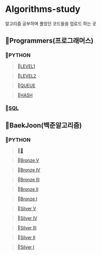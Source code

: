 # Algorithms-study
알고리즘 공부하며 풀었던 코드들을 업로드 하는 곳 


## 💛Programmers(프로그래머스)


### 💚PYTHON

> 💙[LEVEL1](https://github.com/xnsl291/Algorithms-study/tree/main/Programmers/lev1)

> 💙[LEVEL2](https://github.com/xnsl291/Algorithms-study/tree/main/Programmers/lev2)

> 💙[QUEUE](https://github.com/xnsl291/Algorithms-study/tree/main/Programmers/Queue)

> 💙[HASH](https://github.com/xnsl291/Algorithms-study/tree/main/Programmers/Hash)


### 💚[SQL](https://github.com/xnsl291/Algorithms-study/tree/main/Programmers/SQL)          



## 💛BaekJoon(백준알고리즘)
### 💚PYTHON
> 💙[🍀](https://github.com/xnsl291/Algorithms-study/tree/main/BaekJoon/py/새싹)

> 💙[Bronze V](https://github.com/xnsl291/Algorithms-study/tree/main/BaekJoon/py/bronze5)

> 💙[Bronze IV](https://github.com/xnsl291/Algorithms-study/tree/main/BaekJoon/py/bronze4)

> 💙[Bronze III](https://github.com/xnsl291/Algorithms-study/tree/main/BaekJoon/py/bronze3)

> 💙[Bronze II](https://github.com/xnsl291/Algorithms-study/tree/main/BaekJoon/py/bronze2)

> 💙[Bronze I](https://github.com/xnsl291/Algorithms-study/tree/main/BaekJoon/py/bronze1)


> 💙[Silver V](https://github.com/xnsl291/Algorithms-study/tree/main/BaekJoon/py/silver5)

> 💙[Silver IV](https://github.com/xnsl291/Algorithms-study/tree/main/BaekJoon/py/silver4)

> 💙[Silver III](https://github.com/xnsl291/Algorithms-study/tree/main/BaekJoon/py/silver3)

> 💙[Silver II](https://github.com/xnsl291/Algorithms-study/tree/main/BaekJoon/py/silver2)

> 💙[Silver I](https://github.com/xnsl291/Algorithms-study/tree/main/BaekJoon/py/silver1)










